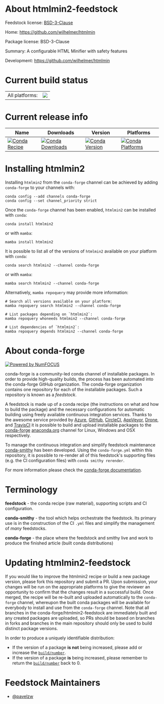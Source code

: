 About htmlmin2-feedstock
========================

Feedstock license: [BSD-3-Clause](https://github.com/conda-forge/htmlmin2-feedstock/blob/main/LICENSE.txt)

Home: https://github.com/wilhelmer/htmlmin

Package license: BSD-3-Clause

Summary: A configurable HTML Minifier with safety features

Development: https://github.com/wilhelmer/htmlmin

Current build status
====================


<table><tr><td>All platforms:</td>
    <td>
      <a href="https://dev.azure.com/conda-forge/feedstock-builds/_build/latest?definitionId=24136&branchName=main">
        <img src="https://dev.azure.com/conda-forge/feedstock-builds/_apis/build/status/htmlmin2-feedstock?branchName=main">
      </a>
    </td>
  </tr>
</table>

Current release info
====================

| Name | Downloads | Version | Platforms |
| --- | --- | --- | --- |
| [![Conda Recipe](https://img.shields.io/badge/recipe-htmlmin2-green.svg)](https://anaconda.org/conda-forge/htmlmin2) | [![Conda Downloads](https://img.shields.io/conda/dn/conda-forge/htmlmin2.svg)](https://anaconda.org/conda-forge/htmlmin2) | [![Conda Version](https://img.shields.io/conda/vn/conda-forge/htmlmin2.svg)](https://anaconda.org/conda-forge/htmlmin2) | [![Conda Platforms](https://img.shields.io/conda/pn/conda-forge/htmlmin2.svg)](https://anaconda.org/conda-forge/htmlmin2) |

Installing htmlmin2
===================

Installing `htmlmin2` from the `conda-forge` channel can be achieved by adding `conda-forge` to your channels with:

```
conda config --add channels conda-forge
conda config --set channel_priority strict
```

Once the `conda-forge` channel has been enabled, `htmlmin2` can be installed with `conda`:

```
conda install htmlmin2
```

or with `mamba`:

```
mamba install htmlmin2
```

It is possible to list all of the versions of `htmlmin2` available on your platform with `conda`:

```
conda search htmlmin2 --channel conda-forge
```

or with `mamba`:

```
mamba search htmlmin2 --channel conda-forge
```

Alternatively, `mamba repoquery` may provide more information:

```
# Search all versions available on your platform:
mamba repoquery search htmlmin2 --channel conda-forge

# List packages depending on `htmlmin2`:
mamba repoquery whoneeds htmlmin2 --channel conda-forge

# List dependencies of `htmlmin2`:
mamba repoquery depends htmlmin2 --channel conda-forge
```


About conda-forge
=================

[![Powered by
NumFOCUS](https://img.shields.io/badge/powered%20by-NumFOCUS-orange.svg?style=flat&colorA=E1523D&colorB=007D8A)](https://numfocus.org)

conda-forge is a community-led conda channel of installable packages.
In order to provide high-quality builds, the process has been automated into the
conda-forge GitHub organization. The conda-forge organization contains one repository
for each of the installable packages. Such a repository is known as a *feedstock*.

A feedstock is made up of a conda recipe (the instructions on what and how to build
the package) and the necessary configurations for automatic building using freely
available continuous integration services. Thanks to the awesome service provided by
[Azure](https://azure.microsoft.com/en-us/services/devops/), [GitHub](https://github.com/),
[CircleCI](https://circleci.com/), [AppVeyor](https://www.appveyor.com/),
[Drone](https://cloud.drone.io/welcome), and [TravisCI](https://travis-ci.com/)
it is possible to build and upload installable packages to the
[conda-forge](https://anaconda.org/conda-forge) [anaconda.org](https://anaconda.org/)
channel for Linux, Windows and OSX respectively.

To manage the continuous integration and simplify feedstock maintenance
[conda-smithy](https://github.com/conda-forge/conda-smithy) has been developed.
Using the ``conda-forge.yml`` within this repository, it is possible to re-render all of
this feedstock's supporting files (e.g. the CI configuration files) with ``conda smithy rerender``.

For more information please check the [conda-forge documentation](https://conda-forge.org/docs/).

Terminology
===========

**feedstock** - the conda recipe (raw material), supporting scripts and CI configuration.

**conda-smithy** - the tool which helps orchestrate the feedstock.
                   Its primary use is in the construction of the CI ``.yml`` files
                   and simplify the management of *many* feedstocks.

**conda-forge** - the place where the feedstock and smithy live and work to
                  produce the finished article (built conda distributions)


Updating htmlmin2-feedstock
===========================

If you would like to improve the htmlmin2 recipe or build a new
package version, please fork this repository and submit a PR. Upon submission,
your changes will be run on the appropriate platforms to give the reviewer an
opportunity to confirm that the changes result in a successful build. Once
merged, the recipe will be re-built and uploaded automatically to the
`conda-forge` channel, whereupon the built conda packages will be available for
everybody to install and use from the `conda-forge` channel.
Note that all branches in the conda-forge/htmlmin2-feedstock are
immediately built and any created packages are uploaded, so PRs should be based
on branches in forks and branches in the main repository should only be used to
build distinct package versions.

In order to produce a uniquely identifiable distribution:
 * If the version of a package **is not** being increased, please add or increase
   the [``build/number``](https://docs.conda.io/projects/conda-build/en/latest/resources/define-metadata.html#build-number-and-string).
 * If the version of a package **is** being increased, please remember to return
   the [``build/number``](https://docs.conda.io/projects/conda-build/en/latest/resources/define-metadata.html#build-number-and-string)
   back to 0.

Feedstock Maintainers
=====================

* [@pavelzw](https://github.com/pavelzw/)

